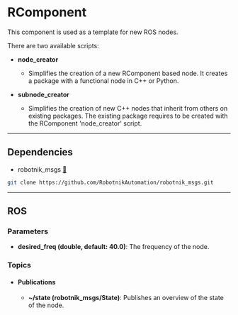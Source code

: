 # RComponent

This component is used as a template for new ROS nodes.

There are two available scripts:

* **node_creator**
  * Simplifies the creation of a new RComponent based node. It creates a package with a functional node in C++ or Python.
  
* **subnode_creator**
  * Simplifies the creation of new C++ nodes that inherit from others on existing packages. The existing package requires to be created with the RComponent 'node_creator' script.

---

## Dependencies

- robotnik_msgs [🔗](https://github.com/RobotnikAutomation/robotnik_msgs)

```bash
git clone https://github.com/RobotnikAutomation/robotnik_msgs.git
```

---

## ROS

### Parameters

- **desired_freq (double, default: 40.0)**: The frequency of the node.

### Topics

* #### Publications
  - **~/state (robotnik_msgs/State)**: Publishes an overview of the state of the node.
